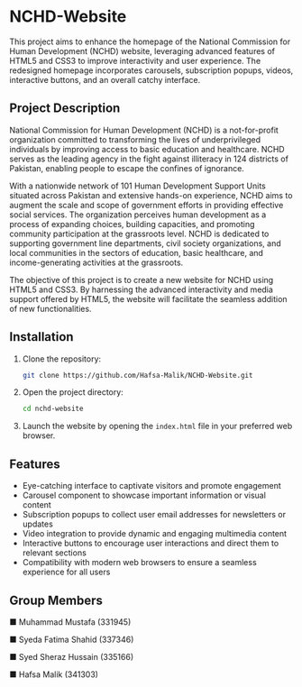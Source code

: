 # NCHD-Website

This project aims to enhance the homepage of the National Commission for Human Development (NCHD) website, leveraging advanced features of HTML5 and CSS3 to improve interactivity and user experience. The redesigned homepage incorporates carousels, subscription popups, videos, interactive buttons, and an overall catchy interface.


## Project Description

National Commission for Human Development (NCHD) is a not-for-profit organization committed to transforming the lives of underprivileged individuals by improving access to basic education and healthcare. NCHD serves as the leading agency in the fight against illiteracy in 124 districts of Pakistan, enabling people to escape the confines of ignorance.

With a nationwide network of 101 Human Development Support Units situated across Pakistan and extensive hands-on experience, NCHD aims to augment the scale and scope of government efforts in providing effective social services. The organization perceives human development as a process of expanding choices, building capacities, and promoting community participation at the grassroots level. NCHD is dedicated to supporting government line departments, civil society organizations, and local communities in the sectors of education, basic healthcare, and income-generating activities at the grassroots.

The objective of this project is to create a new website for NCHD using HTML5 and CSS3. By harnessing the advanced interactivity and media support offered by HTML5, the website will facilitate the seamless addition of new functionalities.


## Installation

1. Clone the repository:

   ```bash
   git clone https://github.com/Hafsa-Malik/NCHD-Website.git
   ```

2. Open the project directory:

   ```bash
   cd nchd-website
   ```

3. Launch the website by opening the `index.html` file in your preferred web browser.


## Features

- Eye-catching interface to captivate visitors and promote engagement
- Carousel component to showcase important information or visual content
- Subscription popups to collect user email addresses for newsletters or updates
- Video integration to provide dynamic and engaging multimedia content
- Interactive buttons to encourage user interactions and direct them to relevant sections
- Compatibility with modern web browsers to ensure a seamless experience for all users


## Group Members

■ Muhammad Mustafa (331945)

■ Syeda Fatima Shahid (337346)

■ Syed Sheraz Hussain (335166)

■ Hafsa Malik (341303)
